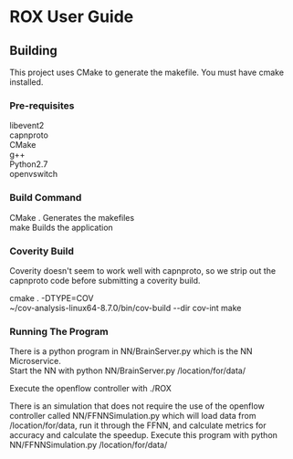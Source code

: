 ROX User Guide
==============

Building
--------
This project uses CMake to generate the makefile.  You must have cmake installed.

### Pre-requisites
libevent2  
capnproto  
CMake  
g++  
Python2.7  
openvswitch  

### Build Command
CMake .                  Generates the makefiles  
make                     Builds the application  

### Coverity Build
Coverity doesn't seem to work well with capnproto, so we strip out
the capnproto code before submitting a coverity build.

cmake . -DTYPE=COV  
~/cov-analysis-linux64-8.7.0/bin/cov-build --dir cov-int make

### Running The Program
There is a python program in NN/BrainServer.py which is the NN Microservice.  
Start the NN with python NN/BrainServer.py /location/for/data/

Execute the openflow controller with ./ROX

There is an simulation that does not require the use of the openflow controller
called NN/FFNNSimulation.py which will load data from /location/for/data, run
it through the FFNN, and calculate metrics for accuracy and calculate the
speedup.  Execute this program with python NN/FFNNSimulation.py /location/for/data/


